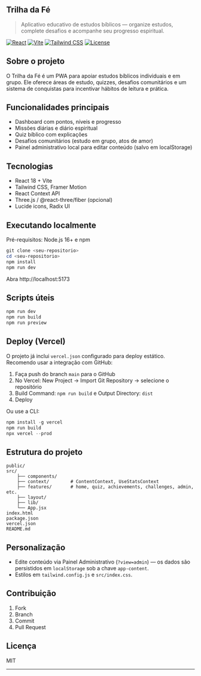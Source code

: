 ## Trilha da Fé

> Aplicativo educativo de estudos bíblicos — organize estudos, complete desafios e acompanhe seu progresso espiritual.

[![React](https://img.shields.io/badge/React-18.2.0-blue.svg)](https://reactjs.org/)
[![Vite](https://img.shields.io/badge/Vite-4.5.14-purple.svg)](https://vitejs.dev/)
[![Tailwind CSS](https://img.shields.io/badge/Tailwind-3.3.3-38B2AC.svg)](https://tailwindcss.com/)
[![License](https://img.shields.io/badge/License-MIT-green.svg)](LICENSE)

## Sobre o projeto

O Trilha da Fé é um PWA para apoiar estudos bíblicos individuais e em grupo. Ele oferece áreas de estudo, quizzes, desafios comunitários e um sistema de conquistas para incentivar hábitos de leitura e prática.

## Funcionalidades principais

- Dashboard com pontos, níveis e progresso
- Missões diárias e diário espiritual
- Quiz bíblico com explicações
- Desafios comunitários (estudo em grupo, atos de amor)
- Painel administrativo local para editar conteúdo (salvo em localStorage)

## Tecnologias

- React 18 + Vite
- Tailwind CSS, Framer Motion
- React Context API
- Three.js / @react-three/fiber (opcional)
- Lucide icons, Radix UI

## Executando localmente

Pré-requisitos: Node.js 16+ e npm

```powershell
git clone <seu-repositorio>
cd <seu-repositorio>
npm install
npm run dev
```

Abra http://localhost:5173

## Scripts úteis

```bash
npm run dev
npm run build
npm run preview
```

## Deploy (Vercel)

O projeto já inclui `vercel.json` configurado para deploy estático. Recomendo usar a integração com GitHub:

1. Faça push do branch `main` para o GitHub
2. No Vercel: New Project → Import Git Repository → selecione o repositório
3. Build Command: `npm run build` e Output Directory: `dist`
4. Deploy

Ou use a CLI:

```powershell
npm install -g vercel
npm run build
npx vercel --prod
```

## Estrutura do projeto

```
public/
src/
	├── components/
	├── context/        # ContentContext, UseStatsContext
	├── features/       # home, quiz, achievements, challenges, admin, etc.
	├── layout/
	├── lib/
	└── App.jsx
index.html
package.json
vercel.json
README.md
```

## Personalização

- Edite conteúdo via Painel Administrativo (`?view=admin`) — os dados são persistidos em `localStorage` sob a chave `app-content`.
- Estilos em `tailwind.config.js` e `src/index.css`.

## Contribuição

1. Fork
2. Branch
3. Commit
4. Pull Request

## Licença

MIT

---
